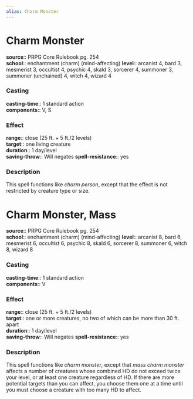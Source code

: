 ```yaml
---
alias: Charm Monster
---
```


# Charm Monster 

**source**:: PRPG Core Rulebook pg. 254  
**school**:: enchantment (charm) (mind-affecting)
**level**:: arcanist 4, bard 3, mesmerist 3, occultist 4, psychic 4, skald 3, sorcerer 4, summoner 3, summoner (unchained) 4, witch 4, wizard 4

### Casting 

**casting-time**:: 1 standard action  
**components**:: V, S

### Effect 

**range**:: close (25 ft. + 5 ft./2 levels)  
**target**:: one living creature  
**duration**:: 1 day/level  
**saving-throw**:: Will negates
**spell-resistance**:: yes

### Description 

This spell functions like *charm person*, except that the effect is not restricted by creature type or size.

# Charm Monster, Mass 

**source**:: PRPG Core Rulebook pg. 254  
**school**:: enchantment (charm) (mind-affecting)
**level**:: arcanist 8, bard 6, mesmerist 6, occultist 6, psychic 8, skald 6, sorcerer 8, summoner 6, witch 8, wizard 8

### Casting 

**casting-time**:: 1 standard action  
**components**:: V

### Effect 

**range**:: close (25 ft. + 5 ft./2 levels)  
**target**:: one or more creatures, no two of which can be more than 30 ft. apart  
**duration**:: 1 day/level  
**saving-throw**:: Will negates
**spell-resistance**:: yes

### Description 

This spell functions like *charm monster*, except that *mass charm monster* affects a number of creatures whose combined HD do not exceed twice your level, or at least one creature regardless of HD. If there are more potential targets than you can affect, you choose them one at a time until you must choose a creature with too many HD to affect.
